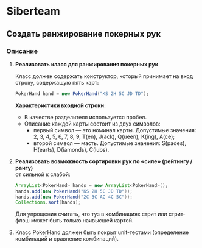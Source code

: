 # Siberteam

## Создать ранжирование покерных рук

### Описание

1. **Реализовать класс для ранжирования покерных рук**

   Класс должен содержать конструктор, который принимает на вход строку, содержащую пять карт:

   ```java
   PokerHand hand = new PokerHand("KS 2H 5C JD TD");
   ```
   
   <b>Характеристики входной строки:</b>
   - В качестве разделителя используется пробел.
   - Описание каждой карты состоит из двух символов:
     - первый символ — это номинал карты. Допустимые значения: 2, 3, 4, 5, 6, 7, 8, 9, T(en),
       J(ack), Q(ueen), K(ing), A(ce);
     - второй символ — масть. Допустимые значения: S(pades), H(earts), D(iamonds), C(lubs).
2. **Реализовать возможность сортировки рук по «силе» (рейтингу / рангу)** </br>
   от сильной к слабой: 
   ```java
   ArrayList<PokerHand> hands = new ArrayList<PokerHand>();
   hands.add(new PokerHand("KS 2H 5C JD TD"));
   hands.add(new PokerHand("2C 3C AC 4C 5C"));
   Collections.sort(hands);
   ```
   Для упрощения считать, что туз в комбинациях стрит или стрит-флэш может быть только
   наивысшей картой.
3. Класс PokerHand должен быть покрыт unit-тестами (определение комбинаций и сравнение
   комбинаций).